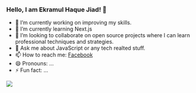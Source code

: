 ### Hello, I am Ekramul Haque Jiad! 👋

- 🔭 I’m currently working on improving my skills.
- 🌱 I’m currently learning Next.js
- 👯 I’m looking to collaborate on open source projects where I can learn professional techniques and strategies.
- 💬 Ask me about JavaScript or any tech realted stuff.
- 📫 How to reach me: [Facebook](https://www.facebook.com/calmjiad)
- 😄 Pronouns: ...
- ⚡ Fun fact: ...


<img src="https://github-readme-stats.vercel.app/api?username=calmjiad&&show_icons=true&title_color=ffffff&icon_color=bb2acf&text_color=daf7dc&bg_color=151515">
